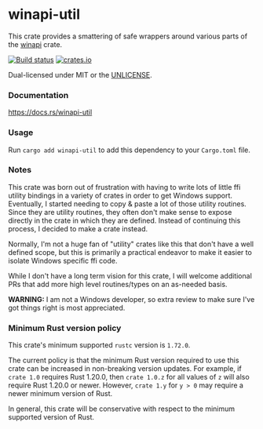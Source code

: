 winapi-util
===========
This crate provides a smattering of safe wrappers around various parts of the
[winapi](https://crates.io/crates/winapi) crate.

[![Build status](https://github.com/BurntSushi/winapi-util/workflows/ci/badge.svg)](https://github.com/BurntSushi/winapi-util/actions)
[![crates.io](https://img.shields.io/crates/v/winapi-util.svg)](https://crates.io/crates/winapi-util)

Dual-licensed under MIT or the [UNLICENSE](https://unlicense.org/).


### Documentation

https://docs.rs/winapi-util


### Usage

Run `cargo add winapi-util` to add this dependency to your `Cargo.toml` file.


### Notes

This crate was born out of frustration with having to write lots of little
ffi utility bindings in a variety of crates in order to get Windows support.
Eventually, I started needing to copy & paste a lot of those utility routines.
Since they are utility routines, they often don't make sense to expose directly
in the crate in which they are defined. Instead of continuing this process,
I decided to make a crate instead.

Normally, I'm not a huge fan of "utility" crates like this that don't have a
well defined scope, but this is primarily a practical endeavor to make it
easier to isolate Windows specific ffi code.

While I don't have a long term vision for this crate, I will welcome additional
PRs that add more high level routines/types on an as-needed basis.

**WARNING:** I am not a Windows developer, so extra review to make sure I've
got things right is most appreciated.


### Minimum Rust version policy

This crate's minimum supported `rustc` version is `1.72.0`.

The current policy is that the minimum Rust version required to use this crate
can be increased in non-breaking version updates. For example, if `crate 1.0`
requires Rust 1.20.0, then `crate 1.0.z` for all values of `z` will also
require Rust 1.20.0 or newer. However, `crate 1.y` for `y > 0` may require a
newer minimum version of Rust.

In general, this crate will be conservative with respect to the minimum
supported version of Rust.
